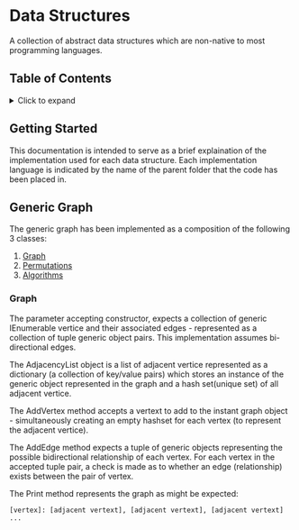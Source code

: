 # Data Structures
A collection of abstract data structures which are non-native to most programming languages.

## Table of Contents
<details>
<summary>Click to expand</summary>

- [Getting Started](#getting-started)
- [Generic Graph](#generic-graph)
</details>

## Getting Started
This documentation is intended to serve as a brief explaination of the implementation used for each data structure.  Each implementation language is indicated by the name of the parent folder that the code has been placed in.

## Generic Graph
The generic graph has been implemented as a composition of the following 3 classes:
1. [Graph](#graph)
2. [Permutations](#permutations)
3. [Algorithms](#algorithmsa)


### Graph
The parameter accepting constructor, expects a collection of generic IEnumerable vertice and their associated edges - represented as a collection of tuple generic object pairs.  This implementation assumes bi-directional edges.

The AdjacencyList object is a list of adjacent vertice represented as a dictionary (a collection of key/value pairs) which stores an instance of the generic object represented in the graph and a hash set(unique set) of all adjacent vertice.

The AddVertex method accepts a vertext to add to the instant graph object - simultaneously creating an empty hashset for each vertex (to represent the adjacent vertice).

The AddEdge method expects a tuple of generic objects representing the possible bidirectional relationship of each vertex.  For each vertex in the accepted tuple pair, a check is made as to whether an edge (relationship) exists between the pair of vertex.

The Print method represents the graph as might be expected:

```
[vertex]: [adjacent vertext], [adjacent vertext], [adjacent vertext] ...
```